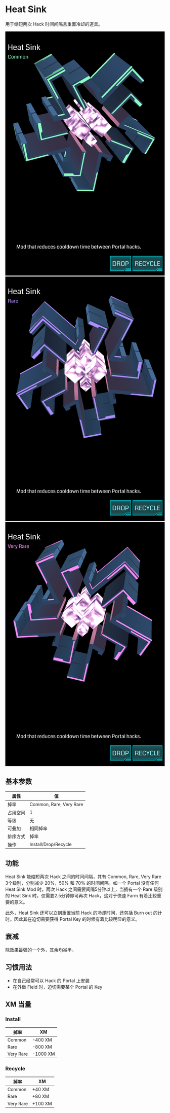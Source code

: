 # Heat Sink

用于缩短两次 Hack 时间间隔且重置冷却的道具。

![Heat Sink Common](images/heat_sink_common.png)
![Heat Sink Rare](images/heat_sink_rare.png)
![Heat Sink Very Rare](images/heat_sink_very_rare.png)

## 基本参数

| 属性 | 值 |
|-|-|
| 掉率 | Common, Rare, Very Rare |
| 占用空间 | 1 |
| 等级 | 无 |
| 可叠加 | 相同掉率 |
| 排序方式 | 掉率 |
| 操作 | Install/Drop/Recycle |

## 功能

Heat Sink 能缩短两次 Hack 之间的时间间隔，其有 Common, Rare, Very Rare 3个级别，分别减少 20%，50% 和 70% 的时间间隔。如一个 Portal 没有任何 Heat Sink Mod 时，两次 Hack 之间需要间隔5分钟以上，当插有一个 Rare 级别的 Heat Sink 时，仅需要2.5分钟即可再次 Hack，这对于快速 Farm 有着比较重要的意义。

此外，Heat Sink 还可以立刻重置当前 Hack 的冷却时间，还包括 Burn out 的计时。因此其在迫切需要获得 Portal Key 的时候有着比较明显的意义。

## 衰减

除效果最强的一个外，其余均减半。

## 习惯用法

 * 在自己经常可以 Hack 的 Portal 上安装
 * 在外做 Field 时，迫切需要某个 Portal 的 Key

## XM 当量

### Install

| 掉率 | XM |
|-|-|
| Common | -400 XM |
| Rare | -800 XM |
| Very Rare | -1000 XM |

### Recycle

| 掉率 | XM |
|-|-|
| Common | +40 XM |
| Rare | +80 XM |
| Very Rare | +100 XM |

